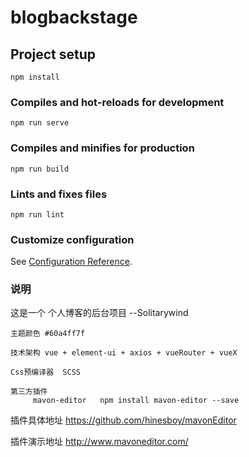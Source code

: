 # blogbackstage

## Project setup
```
npm install
```

### Compiles and hot-reloads for development
```
npm run serve
```

### Compiles and minifies for production
```
npm run build
```

### Lints and fixes files
```
npm run lint
```

### Customize configuration
See [Configuration Reference](https://cli.vuejs.org/config/).


### 说明

这是一个 个人博客的后台项目 --Solitarywind 
    
    主题颜色 #60a4ff7f 
    
    技术架构 vue + element-ui + axios + vueRouter + vueX
    
    Css预编译器  SCSS
    
    第三方插件 
         mavon-editor   npm install mavon-editor --save
         
插件具体地址 https://github.com/hinesboy/mavonEditor

插件演示地址 http://www.mavoneditor.com/